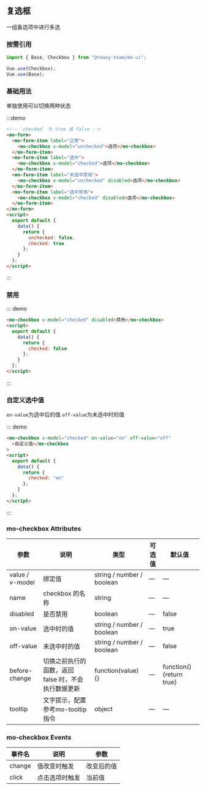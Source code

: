## 复选框

一组备选项中进行多选

### 按需引用

```js
import { Base, Checkbox } from "@reasy-team/mo-ui";

Vue.use(Checkbox);
Vue.use(Base);
```

### 基础用法

单独使用可以切换两种状态

:::demo

```html
<!-- `checked` 为 true 或 false -->
<mo-form>
  <mo-form-item label="正常">
    <mo-checkbox v-model="unchecked">选项</mo-checkbox>
  </mo-form-item>
  <mo-form-item label="选中">
    <mo-checkbox v-model="checked">选项</mo-checkbox>
  </mo-form-item>
  <mo-form-item label="未选中禁用">
    <mo-checkbox v-model="unchecked" disabled>选项</mo-checkbox>
  </mo-form-item>
  <mo-form-item label="选中禁用">
    <mo-checkbox v-model="checked" disabled>选项</mo-checkbox>
  </mo-form-item>
</mo-form>
<script>
  export default {
    data() {
      return {
        unchecked: false,
        checked: true
      };
    }
  };
</script>
```

:::

### 禁用

::: demo

```html
<mo-checkbox v-model="checked" disabled>禁用</mo-checkbox>
<script>
  export default {
    data() {
      return {
        checked: false
      };
    }
  };
</script>
```

:::

### 自定义选中值

`on-value`为选中后的值 `off-value`为未选中时的值

::: demo

```html
<mo-checkbox v-model="checked" on-value="on" off-value="off"
  >自定义值</mo-checkbox
>
<script>
  export default {
    data() {
      return {
        checked: "on"
      };
    }
  };
</script>
```

:::

### mo-checkbox Attributes

| 参数            | 说明                                                | 类型                      | 可选值 | 默认值                   |
| --------------- | --------------------------------------------------- | ------------------------- | ------ | ------------------------ |
| value / v-model | 绑定值                                              | string / number / boolean | —      | —                        |
| name            | checkbox 的名称                                     | string                    | —      | —                        |
| disabled        | 是否禁用                                            | boolean                   | —      | false                    |
| on-value        | 选中时的值                                          | string / number / boolean | —      | true                     |
| off-value       | 未选中时的值                                        | string / number / boolean | —      | false                    |
| before-change   | 切换之前执行的函数，返回 false 时，不会执行数据更新 | function(value) {}        | —      | function() {return true} |
| tooltip         | 文字提示，配置参考mo-tooltip指令                     | object                    | —      | —                        |

### mo-checkbox Events

| 事件名 | 说明           | 参数       |
| ------ | -------------- | ---------- |
| change | 值改变时触发   | 改变后的值 |
| click  | 点击选项时触发 | 当前值     |
